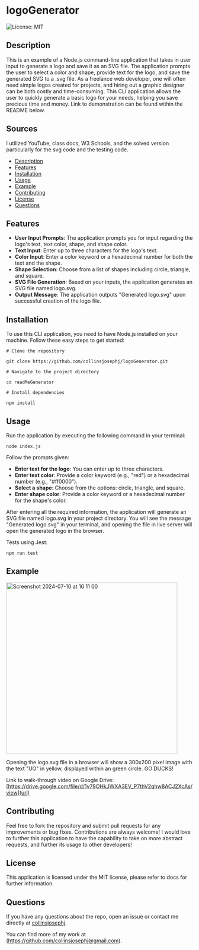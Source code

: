 # logoGenerator

  ![License: MIT](https://img.shields.io/badge/License-MIT-yellow.svg)
  
## Description  

This is an example of a Node.js command-line application that takes in user input to generate a logo and save it as an SVG file. The application prompts the user to select a color and shape, provide text for the logo, and save the generated SVG to a .svg file. As a freelance web developer, one will often need simple logos created for projects, and hiring out a graphic designer can be both costly and time-consuming. This CLI application allows the user to quickly generate a basic logo for your needs, helping you save precious time and money. Link to demonstration can be found within the README below. 

## Sources

I utilized YouTube, class docs, W3 Schools, and the solved version particularly for the svg code and the testing code. 


- [Description](#description)
- [Features](#features)
- [Installation](#installation)
- [Usage](#usage)
- [Example](#example)
- [Contributing](#contributing)
- [License](#license)
- [Questions](#questions)
  
## Features

-  **User Input Prompts**: The application prompts you for input regarding the logo's text, text color, shape, and shape color.
-  **Text Input**: Enter up to three characters for the logo's text.
-  **Color Input**: Enter a color keyword or a hexadecimal number for both the text and the shape.
-  **Shape Selection**: Choose from a list of shapes including circle, triangle, and square.
-  **SVG File Generation**: Based on your inputs, the application generates an SVG file named logo.svg.
-  **Output Message**: The application outputs "Generated logo.svg" upon successful creation of the logo file.

## Installation
To use this CLI application, you need to have Node.js installed on your machine. Follow these easy steps to get started:
```
# Clone the repository

git clone https://github.com/collinsjosephj/logoGenerator.git

# Navigate to the project directory

cd readMeGenerator

# Install dependencies

npm install
```
## Usage

Run the application by executing the following command in your terminal:

```
node index.js
```

Follow the prompts given:
- **Enter text for the logo**: You can enter up to three characters.
- **Enter text color**: Provide a color keyword (e.g., "red") or a hexadecimal number (e.g., "#ff0000").
- **Select a shape**: Choose from the options: circle, triangle, and square.
- **Enter shape color**: Provide a color keyword or a hexadecimal number for the shape's color.

After entering all the required information, the application will generate an SVG file named logo.svg in your project directory. You will see the message "Generated logo.svg" in your terminal, and opening the file in live server will open the generated logo in the browser. 

Tests using Jest:

```
npm run test
```
## Example

<img width="462" alt="Screenshot 2024-07-10 at 16 11 00" src="https://github.com/ptsteadman/kaboodle/assets/156174614/ccae0962-9fa5-4966-809f-dcfeef8ae64b">

Opening the logo.svg file in a browser will show a 300x200 pixel image with the text "UO" in yellow, displayed within an green circle. GO DUCKS!

Link to walk-through video on Google Drive: [https://drive.google.com/file/d/1v79OHkJWXA3EV_P7thV2qhw8ACJ2XcAs/view](url)


## Contributing

Feel free to fork the repository and submit pull requests for any improvements or bug fixes. Contributions are always welcome! I would love to further this application to have the capability to take on more abstract requests, and further its usage to other developers!


## License

This application is licensed under the MIT license, please refer to docs for further information. 

## Questions

If you have any questions about the repo, open an issue or contact me directly at 
[collinsjosephj](mailto:collinsjosephj). 

You can find more of my work at 
(https://github.com/collinsjosephj@gmail.com).




